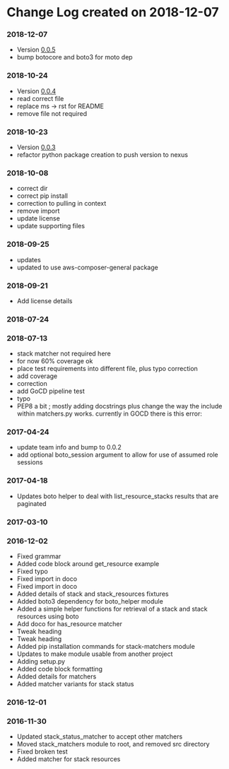# Change Log created on 2018-12-07

### 2018-12-07
  * Version [0.0.5](../../releases/tag/0.0.5)
  * bump botocore and boto3 for moto dep

### 2018-10-24
  * Version [0.0.4](../../releases/tag/0.0.4)
  * read correct file
  * replace ms -> rst for README
  * remove file not required

### 2018-10-23
  * Version [0.0.3](../../releases/tag/0.0.3)
  * refactor python package creation to push version to nexus

### 2018-10-08
  * correct dir
  * correct pip install
  * correction to pulling in context
  * remove import
  * update license
  * update supporting files

### 2018-09-25
  * updates
  * updated to use aws-composer-general package

### 2018-09-21
  * Add license details

### 2018-07-24

### 2018-07-13
  * stack matcher not required here
  * for now 60% coverage ok
  * place test requirements into different file, plus typo correction
  * add coverage
  * correction
  * add GoCD pipeline test
  * typo
  * PEP8 a bit ; mostly adding docstrings plus change the way the include within matchers.py works. currently in GOCD there is this error:

### 2017-04-24
  * update team info and bump to 0.0.2
  * add optional boto_session argument to allow for use of assumed role sessions

### 2017-04-18
  * Updates boto helper to deal with list_resource_stacks results that are paginated

### 2017-03-10

### 2016-12-02
  * Fixed grammar
  * Added code block around get_resource example
  * Fixed typo
  * Fixed import in doco
  * Fixed import in doco
  * Added details of stack and stack_resources fixtures
  * Added boto3 dependency for boto_helper module
  * Added a simple helper functions for retrieval of a stack and stack resources using boto
  * Add doco for has_resource matcher
  * Tweak heading
  * Tweak heading
  * Added pip installation commands for stack-matchers module
  * Updates to make module usable from another project
  * Adding setup.py
  * Added code block formatting
  * Added details for matchers
  * Added matcher variants for stack status

### 2016-12-01

### 2016-11-30
  * Updated stack_status_matcher to accept other matchers
  * Moved stack_matchers module to root, and removed src directory
  * Fixed broken test
  * Added matcher for stack resources
